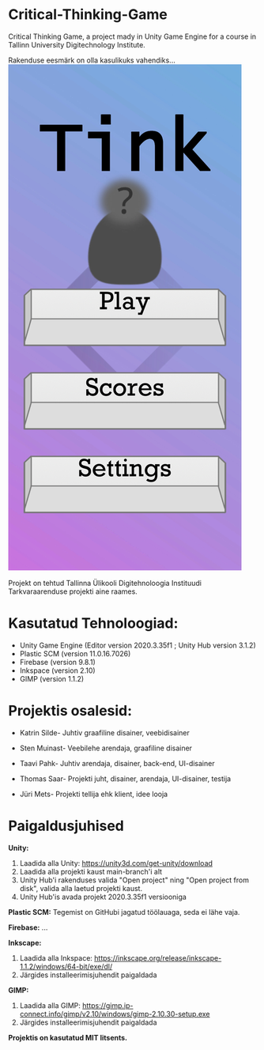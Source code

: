 
# Critical-Thinking-Game
Critical Thinking Game, a project mady in Unity Game Engine for a course in Tallinn University Digitechnology Institute.

Rakenduse eesmärk on olla kasulikuks vahendiks...
![Critical thinking Game](https://github.com/SnufkinTh/Critical-Thinking-Game/blob/main/Tink.jpg)

Projekt on tehtud Tallinna Ülikooli Digitehnoloogia Instituudi Tarkvaraarenduse projekti aine raames.

# Kasutatud Tehnoloogiad:

 - Unity Game Engine (Editor version 2020.3.35f1 ; Unity Hub version 3.1.2)
 -  Plastic SCM (version 11.0.16.7026)
 -  Firebase (version 9.8.1)
 - Inkspace (version 2.10)
 - GIMP (version 1.1.2)

# Projektis osalesid:
- Katrin Silde- Juhtiv graafiline disainer, veebidisainer
- Sten Muinast- Veebilehe arendaja, graafiline disainer
- Taavi Pahk- Juhtiv arendaja, disainer, back-end, UI-disainer
- Thomas Saar- Projekti juht, disainer, arendaja, UI-disainer, testija

- Jüri Mets- Projekti tellija ehk klient, idee looja

# Paigaldusjuhised

**Unity:**
1. Laadida alla Unity: https://unity3d.com/get-unity/download
2. Laadida alla projekti kaust main-branch'i alt
3. Unity Hub'i rakenduses valida "Open project" ning "Open project from disk", valida alla laetud projekti kaust.
4. Unity Hub'is avada projekt 2020.3.35f1 versiooniga

**Plastic SCM:**
Tegemist on GitHubi jagatud töölauaga, seda ei lähe vaja.

**Firebase:**
...

**Inkscape:**
1. Laadida alla Inkspace: https://inkscape.org/release/inkscape-1.1.2/windows/64-bit/exe/dl/
2. Järgides installeerimisjuhendit paigaldada

**GIMP:**
1. Laadida alla GIMP: https://gimp.ip-connect.info/gimp/v2.10/windows/gimp-2.10.30-setup.exe
2. Järgides installeerimisjuhendit paigaldada

**Projektis on kasutatud MIT litsents.**
